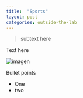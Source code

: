 ```yaml
---
title:  "Sports"
layout: post
categories: outside-the-lab
---
```

> subtext here
>

Text here 


![imagen](https://github.com/MarianSimarro/mariansimarro.github.io/assets/102224223/84e83353-dbaa-462a-9adf-3f70ec32a98d)

Bullet points 
- One
- two
  
